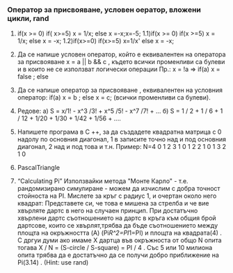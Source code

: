 ### Оператор за присвояване, условен оератор, вложени цикли, rand 

1. if(x >= 0) if( x>=5) x = 1/x; else x =-x;x=-5;
1.1)if(x >= 0)
  if(x >=5) x = 1/x;
  else x = -x;
1.2)if(x>=0)  if(x>=5)  x=1/x'
else x = -x;

2. Да се напише условен оператор, който е еквивалентен на оператора за присвояване 
x = a || b && c , където всички променливи са булеви и в които не се използват логически операции
Пр.:
  x = !a   =>  if(a) x = false ; else 


3. Да се напише оператор за присвояване , еквивалентен на условния оператор: 
 if(a) x = b ; else x = c; (всички променливи са булеви).
 
4. Редове:
    а) S = x/1!  - x^3 /3! + x^5 /5! - x^7 /7! + ...
    б) S = 1 / 2 + 1 / 6 + 1 / 12 + 1/20 + 1/30 + 1/42 + 1/56 + ....
5. Напишете програма в C ++, за да създадете квадратна матрица с 0 надолу по основния диагонал, 1 в
записите точно над и под основния диагонал, 2 над и под това и т.н.
Пример: N=4
0 1 2 3
1 0 1 2
2 1 0 1
3 2 1 0 

6. PascalTriangle
7. “Calculating Pi”
 Използвайки метода "Монте Карло" - т.е. рандомизирано симулиране - можем да изчислим с добра точност стойноста на PI. Мислете за кръг с радиус 1, и очертан около него квадрат: Представете си, че това е мишена за стрелба и че вие хвърляте дартс в него на случаен принцип. При достатъчно хвърлени дартс съотношението на дартс в кръга към общия брой дартсове, които се  хвърлят,трябва да бъде съотношението между площта на окръжността (A) (Pi*R^2=PI*1=PI) и площта на квадрата(4) . С дргуи думи ако имаме X дартца във окръжноста от общо N опита тогава X / N = (S-circle / S-square)
= PI / 4 . Със 5 или 10 милиона опита трябва да е достатъчно да се получи добро приближение на Pi(3.14) . (Hint: use rand)